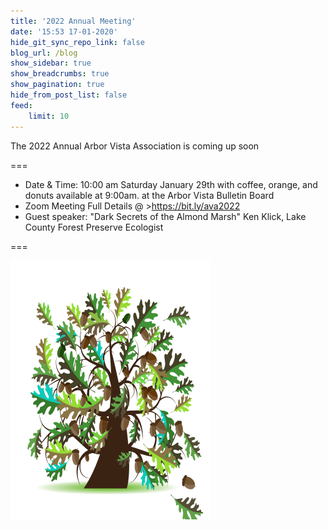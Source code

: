 ```yaml
---
title: '2022 Annual Meeting'
date: '15:53 17-01-2020'
hide_git_sync_repo_link: false
blog_url: /blog
show_sidebar: true
show_breadcrumbs: true
show_pagination: true
hide_from_post_list: false
feed:
    limit: 10
---
```


<div class="bg-success">The 2022 Annual Arbor Vista Association is coming up soon</div>

===
- Date & Time: 10:00 am  Saturday January 29th with coffee, orange, and donuts available at 9:00am. at the Arbor Vista Bulletin Board 
-  Zoom Meeting Full Details @ >https://bit.ly/ava2022
- Guest speaker: "Dark Secrets of the Almond Marsh"  Ken Klick, Lake County Forest Preserve Ecologist

===



![image](Oak_Tree.png)
